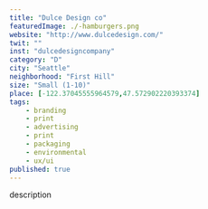 ```yaml
---
title: "Dulce Design co"
featuredImage: ./-hamburgers.png
website: "http://www.dulcedesign.com/"
twit: ""
inst: "dulcedesigncompany"
category: "D"
city: "Seattle"
neighborhood: "First Hill"
size: "Small (1-10)"
place: [-122.37045555964579,47.572902220393374]
tags:
    - branding
    - print
    - advertising
    - print
    - packaging
    - environmental
    - ux/ui
published: true
---
```


description
